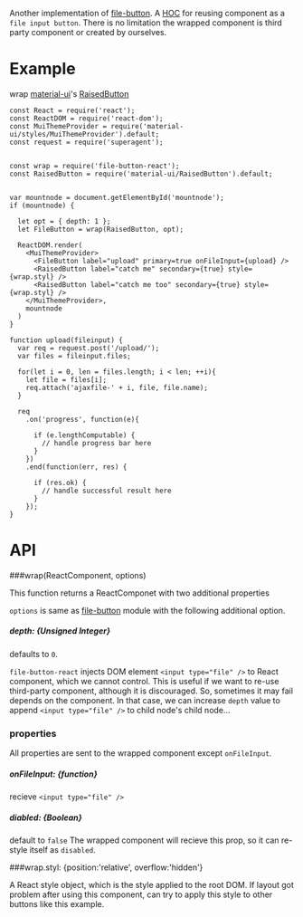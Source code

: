 Another implementation of [file-button](https://www.npmjs.com/package/file-button).
A [HOC](https://facebook.github.io/react/docs/higher-order-components.html) for reusing component as a `file input button`. There is no limitation the wrapped component is third party component or created by ourselves.

# Example

wrap [material-ui](http://www.material-ui.com)'s [RaisedButton](http://www.material-ui.com/#/components/raised-button)
```
const React = require('react');
const ReactDOM = require('react-dom');
const MuiThemeProvider = require('material-ui/styles/MuiThemeProvider').default;
const request = require('superagent');


const wrap = require('file-button-react');
const RaisedButton = require('material-ui/RaisedButton').default;


var mountnode = document.getElementById('mountnode');
if (mountnode) {

  let opt = { depth: 1 };
  let FileButton = wrap(RaisedButton, opt);
  
  ReactDOM.render(
    <MuiThemeProvider>
      <FileButton label="upload" primary=true onFileInput={upload} />
      <RaisedButton label="catch me" secondary={true} style={wrap.styl} />
      <RaisedButton label="catch me too" secondary={true} style={wrap.styl} />
    </MuiThemeProvider>,
    mountnode
  )
}

function upload(fileinput) {
  var req = request.post('/upload/');
  var files = fileinput.files;
    
  for(let i = 0, len = files.length; i < len; ++i){
    let file = files[i];
    req.attach('ajaxfile-' + i, file, file.name);
  }
    
  req
    .on('progress', function(e){
      
      if (e.lengthComputable) {
        // handle progress bar here
      }
    })
    .end(function(err, res) {
      
      if (res.ok) {     
        // handle successful result here
      }
    });
}
```

# API

###wrap(ReactComponent, options)

This function returns a ReactComponet with two additional properties 

`options` is same as [file-button](https://www.npmjs.com/package/file-button) module with the following additional option.

##### depth: {Unsigned Integer}

defaults to `0`.
 
`file-button-react` injects DOM element `<input type="file" />` to React component, which we cannot control. This is useful if we want to re-use third-party component, although it is discouraged. So, sometimes it may fail depends on the component. In that case, we can increase `depth` value to append `<input type="file" />` to child node's child node...


### properties

All properties are sent to the wrapped component except `onFileInput`.

##### onFileInput: {function}

recieve `<input type="file" />`

##### diabled: {Boolean}

default to `false`
The wrapped component will recieve this prop, so it can re-style itself as `disabled`.

###wrap.styl: {position:'relative', overflow:'hidden'}

A React style object, which is the style applied to the root DOM. If layout got problem after using this component, can try to apply this style to other buttons like this example.
